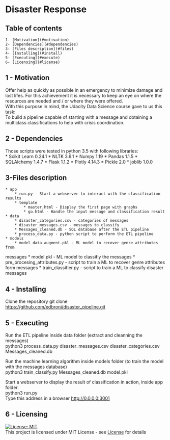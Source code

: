 # Disaster Response

## Table of contents

    1- [Motivation](#motivation)
    2- [Dependencies](#dependencies)
    3- [Files description](#files)
    4- [Installing](#install)
    5- [Executing](#execute)
    6- [Licensing](#license)

<a name="motivation"></a>
## 1 - Motivation

Offer help as quickly as possible in an emergency to minimize damage and
lost lifes. For this achievement it is necessary to keep an eye on where the 
resources are needed and / or where they were offered.<br>
With this purpose in mind, the Udacity Data Science course gave to us this task:
<br>
 To build a pipeline capable of starting with a message and obtaining a 
multiclass classifications to help with crisis coordination.

<a name="dependencies"></a>
## 2 - Dependencies

Those scripts were tested in python 3.5 with following libraries:<br>
	*  Scikit Learn 0.24.1
	*  NLTK 3.6.1
	*  Numpy 1.19
	*  Pandas 1.1.5
	*  SQLAlchemy 1.4.7
	*  Flask 1.1.2
	*  Plotly 4.14.3
	*  Pickle 2.0
	*  joblib 1.0.0

<a name="files"></a>
## 3-Files description

    * app
        * run.py - Start a webserver to interact with the classification results
        * template
            * master.html - Display the first page with graphs
            * go.html - Handle the input message and classification result
    * data
        * disaster_categories.csv - categories of messages
        * disaster_messages.csv - messages to classify
        * Messages_cleaned.db - SQL database after the ETL pipeline
        * process_data.py - python script to perform the ETL pipeline
    * models
        * model_data_augment.pkl - ML model to recover genre attributes from 
messages
        * model.pkl - ML model to classifiy the messages
        * pre_procesing_attributes.py - script to train a ML to recover genre 
attributes form messages
        * train_classifier.py - script to train a ML to classify disaster 
messages

<a name="install"></a>
## 4 - Installing

Clone the repository
   git clone https://github.com/edbroni/disaster_pipeline.git

<a name="execute"></a>
## 5 - Executing

Run the ETL pipeline inside data folder (extract and cleanning the messages)<br>
    python3 process_data.py disaster_messages.csv disaster_categories.csv 
Messages_cleaned.db

Run the machine learning algorithm inside models folder (to train the model with
 the messages database)<br>
    python3 train_classify.py Messages_cleaned.db model.pkl

Start a webserver to display the result of classification in action, inside app
folder.<br>
    python3 run.py
<br>
Type this address in a browser http://0.0.0.0:3001

<a name="license"></a>
## 6 - Licensing

[![License: MIT](https://img.shields.io/badge/License-MIT-yellow.svg)](https://opensource.org/licenses/MIT)
<br>
This project is licensed under MIT License - see [License](LICENSE) for details